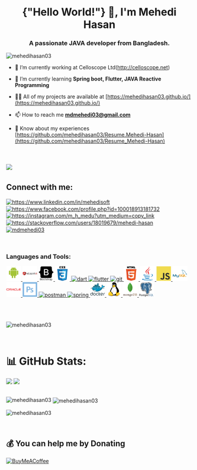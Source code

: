 <h1 align="center">{"Hello World!"} 👋, I'm Mehedi Hasan</h1>
<h3 align="center">A passionate JAVA developer from Bangladesh.</h3>

<p align="left"> <img src="https://komarev.com/ghpvc/?username=mehedihasan03&label=Profile%20views&color=0e75b6&style=flat" alt="mehedihasan03" /> </p>

</a> </p>

- 🔭 I’m currently working at Celloscope Ltd(http://celloscope.net)

- 🌱 I’m currently learning **Spring boot, Flutter, JAVA Reactive Programming**

- 👨‍💻 All of my projects are available at [https://mehedihasan03.github.io/](https://mehedihasan03.github.io/)

- 📫 How to reach me **mdmehedi03@gmail.com**

- 📄 Know about my experiences [https://github.com/mehedihasan03/Resume.Mehedi-Hasan](https://github.com/mehedihasan03/Resume_Mehedi-Hasan)

<br />
<h3><img src='https://raw.githubusercontent.com/ShahriarShafin/ShahriarShafin/main/Assets/handshake.gif' width="100px"></h3>
<h2 align="left">Connect with me:</h2>
<p align="left">
<a href="https://linkedin.com/in/https://www.linkedin.com/in/mehedisoft" target="blank"><img align="center" src="https://raw.githubusercontent.com/rahuldkjain/github-profile-readme-generator/master/src/images/icons/Social/linked-in-alt.svg" alt="https://www.linkedin.com/in/mehedisoft" height="30" width="40" /></a>
<a href="https://fb.com/https://www.facebook.com/profile.php?id=100018913181732" target="blank"><img align="center" src="https://raw.githubusercontent.com/rahuldkjain/github-profile-readme-generator/master/src/images/icons/Social/facebook.svg" alt="https://www.facebook.com/profile.php?id=100018913181732" height="30" width="40" /></a> 
<a href="https://instagram.com/https://instagram.com/m_h_medu?utm_medium=copy_link" target="blank"><img align="center" src="https://raw.githubusercontent.com/rahuldkjain/github-profile-readme-generator/master/src/images/icons/Social/instagram.svg" alt="https://instagram.com/m_h_medu?utm_medium=copy_link" height="30" width="40" /></a>
<a href="https://stackoverflow.com/users/https://stackoverflow.com/users/18019679/mehedi-hasan" target="blank"><img align="center" src="https://raw.githubusercontent.com/rahuldkjain/github-profile-readme-generator/master/src/images/icons/Social/stack-overflow.svg" alt="https://stackoverflow.com/users/18019679/mehedi-hasan" height="30" width="40" /></a>
<a href="https://www.hackerrank.com/mdmehedi03" target="blank"><img align="center" src="https://raw.githubusercontent.com/rahuldkjain/github-profile-readme-generator/master/src/images/icons/Social/hackerrank.svg" alt="mdmehedi03" height="30" width="40" /></a>
</p>

<br />

<h3 align="left">Languages and Tools:</h3>
<p align="left"> <a href="https://developer.android.com" target="_blank" rel="noreferrer"> <img src="https://raw.githubusercontent.com/devicons/devicon/master/icons/android/android-original-wordmark.svg" alt="android" width="40" height="40"/> </a> <a href="https://angular.io" target="_blank" rel="noreferrer"> <img src="https://raw.githubusercontent.com/devicons/devicon/master/icons/angularjs/angularjs-original-wordmark.svg" alt="angularjs" width="40" height="40"/> </a> <a href="https://getbootstrap.com" target="_blank" rel="noreferrer"> <img src="https://raw.githubusercontent.com/devicons/devicon/master/icons/bootstrap/bootstrap-plain-wordmark.svg" alt="bootstrap" width="40" height="40"/> </a> <a href="https://www.w3schools.com/css/" target="_blank" rel="noreferrer"> <img src="https://raw.githubusercontent.com/devicons/devicon/master/icons/css3/css3-original-wordmark.svg" alt="css3" width="40" height="40"/> </a> <a href="https://dart.dev" target="_blank" rel="noreferrer"> <img src="https://www.vectorlogo.zone/logos/dartlang/dartlang-icon.svg" alt="dart" width="40" height="40"/> </a> <a href="https://flutter.dev" target="_blank" rel="noreferrer"> <img src="https://www.vectorlogo.zone/logos/flutterio/flutterio-icon.svg" alt="flutter" width="40" height="40"/> </a> <a href="https://git-scm.com/" target="_blank" rel="noreferrer"> <img src="https://www.vectorlogo.zone/logos/git-scm/git-scm-icon.svg" alt="git" width="40" height="40"/> </a> <a href="https://www.w3.org/html/" target="_blank" rel="noreferrer"> <img src="https://raw.githubusercontent.com/devicons/devicon/master/icons/html5/html5-original-wordmark.svg" alt="html5" width="40" height="40"/> </a> <a href="https://www.java.com" target="_blank" rel="noreferrer"> <img src="https://raw.githubusercontent.com/devicons/devicon/master/icons/java/java-original.svg" alt="java" width="40" height="40"/> </a> <a href="https://developer.mozilla.org/en-US/docs/Web/JavaScript" target="_blank" rel="noreferrer"> <img src="https://raw.githubusercontent.com/devicons/devicon/master/icons/javascript/javascript-original.svg" alt="javascript" width="40" height="40"/> </a> <a href="https://www.mysql.com/" target="_blank" rel="noreferrer"> <img src="https://raw.githubusercontent.com/devicons/devicon/master/icons/mysql/mysql-original-wordmark.svg" alt="mysql" width="40" height="40"/> </a> <a href="https://www.oracle.com/" target="_blank" rel="noreferrer"> <img src="https://raw.githubusercontent.com/devicons/devicon/master/icons/oracle/oracle-original.svg" alt="oracle" width="40" height="40"/> </a> <a href="https://www.photoshop.com/en" target="_blank" rel="noreferrer"> <img src="https://raw.githubusercontent.com/devicons/devicon/master/icons/photoshop/photoshop-line.svg" alt="photoshop" width="40" height="40"/> </a> <a href="https://postman.com" target="_blank" rel="noreferrer"> <img src="https://www.vectorlogo.zone/logos/getpostman/getpostman-icon.svg" alt="postman" width="40" height="40"/> </a> <a href="https://spring.io/" target="_blank" rel="noreferrer"> <img src="https://www.vectorlogo.zone/logos/springio/springio-icon.svg" alt="spring" width="40" height="40"/> </a> 
<a href="https://www.docker.com/" target="_blank" rel="noreferrer"> <img src="https://raw.githubusercontent.com/devicons/devicon/master/icons/docker/docker-original-wordmark.svg" alt="docker" width="40" height="40"/> </a> <a href="https://www.linux.org/" target="_blank" rel="noreferrer"> <img src="https://raw.githubusercontent.com/devicons/devicon/master/icons/linux/linux-original.svg" alt="linux" width="40" height="40"/> </a> <a href="https://www.mongodb.com/" target="_blank" rel="noreferrer"> <img src="https://raw.githubusercontent.com/devicons/devicon/master/icons/mongodb/mongodb-original-wordmark.svg" alt="mongodb" width="40" height="40"/> </a> <a href="https://www.postgresql.org" target="_blank" rel="noreferrer"> <img src="https://raw.githubusercontent.com/devicons/devicon/master/icons/postgresql/postgresql-original-wordmark.svg" alt="postgresql" width="40" height="40"/> </a>
</p>

<br />
<br />


<p><img align="center" src="https://github-readme-stats.vercel.app/api/top-langs?username=mehedihasan03&show_icons=true&locale=en&layout=compact" alt="mehedihasan03" /></p>

<br />

# 📊 GitHub Stats:
![](https://github-readme-stats.vercel.app/api?username=mehedihasan03&theme=great-gatsby&hide_border=false&include_all_commits=true&count_private=true&show_icons=true)
![](https://github-readme-streak-stats.herokuapp.com/?user=mehedihasan03&theme=great-gatsby&hide_border=false)<br/>
<br />

<p><img align="left" src="https://github-readme-stats.vercel.app/api/top-langs?username=mehedihasan03&show_icons=true&locale=en&layout=compact" alt="mehedihasan03" /></p>

<p>&nbsp;<img align="center" src="https://github-readme-stats.vercel.app/api?username=mehedihasan03&show_icons=true&locale=en" alt="mehedihasan03" /></p>

<p><img align="center" src="https://github-readme-streak-stats.herokuapp.com/?user=mehedihasan03&" alt="mehedihasan03" /></p>

<br />

## 💰 You can help me by Donating
  [![BuyMeACoffee](https://img.shields.io/badge/Buy%20Me%20a%20Coffee-ffdd00?style=for-the-badge&logo=buy-me-a-coffee&logoColor=black)](https://www.buymeacoffee.com/mehedihasan03)
